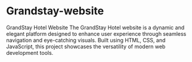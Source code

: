 # Grandstay-website
GrandStay Hotel Website The GrandStay Hotel website is a dynamic and elegant platform designed to enhance user experience through seamless navigation and eye-catching visuals. Built using HTML, CSS, and JavaScript, this project showcases the versatility of modern web development tools.
